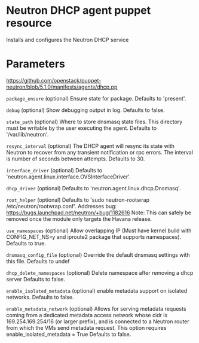# Neutron DHCP agent puppet resource

Installs and configures the Neutron DHCP service

# Parameters

https://github.com/openstack/puppet-neutron/blob/5.1.0/manifests/agents/dhcp.pp

 ``package_ensure``
   (optional) Ensure state for package. Defaults to 'present'.

 ``debug``
   (optional) Show debugging output in log. Defaults to false.

 ``state_path``
   (optional) Where to store dnsmasq state files. This directory must be
   writable by the user executing the agent. Defaults to '/var/lib/neutron'.

 ``resync_interval``
   (optional) The DHCP agent will resync its state with Neutron to recover
   from any transient notification or rpc errors. The interval is number of
   seconds between attempts. Defaults to 30.

 ``interface_driver``
   (optional) Defaults to 'neutron.agent.linux.interface.OVSInterfaceDriver'.

 ``dhcp_driver``
   (optional) Defaults to 'neutron.agent.linux.dhcp.Dnsmasq'.

 ``root_helper``
   (optional) Defaults to 'sudo neutron-rootwrap /etc/neutron/rootwrap.conf'.
   Addresses bug: https://bugs.launchpad.net/neutron/+bug/1182616
   Note: This can safely be removed once the module only targets the Havana release.

 ``use_namespaces``
   (optional) Allow overlapping IP (Must have kernel build with
   CONFIG_NET_NS=y and iproute2 package that supports namespaces).
   Defaults to true.

 ``dnsmasq_config_file``
   (optional) Override the default dnsmasq settings with this file.
   Defaults to undef

 ``dhcp_delete_namespaces``
   (optional) Delete namespace after removing a dhcp server
   Defaults to false.

 ``enable_isolated_metadata``
   (optional) enable metadata support on isolated networks.
   Defaults to false.

 ``enable_metadata_network``
   (optional) Allows for serving metadata requests coming from a dedicated metadata
   access network whose cidr is 169.254.169.254/16 (or larger prefix), and is
   connected to a Neutron router from which the VMs send metadata request.
   This option requires enable_isolated_metadata = True
   Defaults to false.